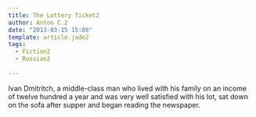 ```yaml
---
title: The Lottery Ticket2
author: Anton C.2
date: "2013-03-15 15:00"
template: article.jade2
tags:
  - Fiction2
  - Russian2
 
---
```

 
Ivan Dmitritch, a middle-class man who lived with his family on an income of twelve hundred a year and was very well satisfied with his lot, sat down on the sofa after supper and began reading the newspaper. 


